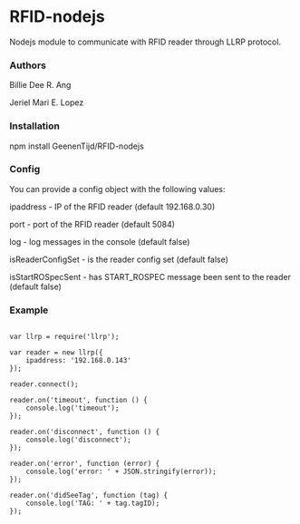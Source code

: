 RFID-nodejs
==========

Nodejs module to communicate with RFID reader through LLRP protocol.

### Authors

Billie Dee R. Ang

Jeriel Mari E. Lopez

### Installation

npm install GeenenTijd/RFID-nodejs

### Config

You can provide a config object with the following values:

ipaddress - IP of the RFID reader (default 192.168.0.30) 

port - port of the RFID reader (default 5084)

log - log messages in the console (default false)

isReaderConfigSet - is the reader config set (default false)

isStartROSpecSent - has START_ROSPEC message been sent to the reader (default false)

### Example

```

var llrp = require('llrp');

var reader = new llrp({
	ipaddress: '192.168.0.143'
});

reader.connect();

reader.on('timeout', function () {
	console.log('timeout');
});

reader.on('disconnect', function () {
	console.log('disconnect');
});

reader.on('error', function (error) {
	console.log('error: ' + JSON.stringify(error));
});

reader.on('didSeeTag', function (tag) {
	console.log('TAG: ' + tag.tagID);
});

```
